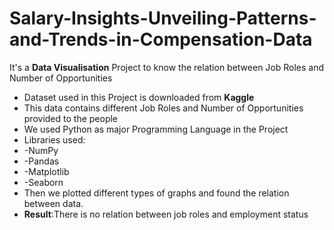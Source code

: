# Salary-Insights-Unveiling-Patterns-and-Trends-in-Compensation-Data

It's a **Data Visualisation** Project to know the relation between Job Roles and Number of Opportunities
- Dataset used in this Project is downloaded from **Kaggle**
- This data contains different Job Roles and Number of Opportunities provided to the people
- We used Python as major Programming Language in the Project
- Libraries used:
- -NumPy
- -Pandas
- -Matplotlib
- -Seaborn
- Then we plotted different types of graphs and found the relation between data.
- **Result**:There is no relation between job roles and employment status
